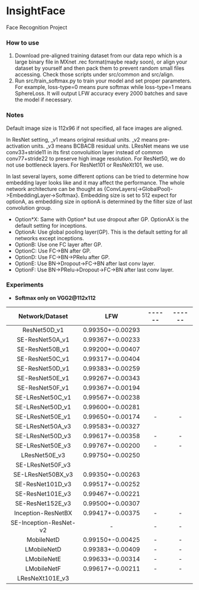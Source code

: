 # InsightFace
Face Recognition Project



### How to use

1. Download pre-aligned training dataset from our data repo which is a large binary file in MXnet .rec format(maybe ready soon), or align your dataset by yourself and then pack them to prevent random small files accessing. Check those scripts under src/common and src/align.
2. Run src/train_softmax.py to train your model and set proper parameters. For example, loss-type=0 means pure softmax while loss-type=1 means SphereLoss. It will output LFW accuracy every 2000 batches and save the model if necessary.

### Notes

Default image size is 112x96 if not specified, all face images are aligned.

In ResNet setting, \_v1 means original residual units.  \_v2 means pre-activation units.  \_v3 means BCBACB residual units.  LResNet means we use conv33+stride11 in its first convoluition layer instead of common conv77+stride22 to preserve high image resolution.   For ResNet50, we do not use bottleneck layers. For ResNet101 or ResNeXt101, we use.  

In last several layers, some different options can be tried to determine how embedding layer looks like and it may affect the performance. The whole network architecture can be thought as {ConvLayers(->GlobalPool)->EmbeddingLayer->Softmax}. Embedding size is set to 512 expect for optionA, as embedding size in optionA is determined by the filter size of last convolution group.

- Option\*X: Same with Option\* but use dropout after GP.  OptionAX is the default setting for inceptions.
- OptionA: Use global pooling layer(GP). This is the default setting for all networks except inceptions.
- OptionB: Use one FC layer after GP.
- OptionC: Use FC->BN after GP.
- OptionD: Use FC->BN->PRelu after GP.
- OptionE: Use BN->Dropout->FC->BN after last conv layer.
- OptionF: Use BN->PRelu->Dropout->FC->BN after last conv layer.




### Experiments




- **Softmax only on VGG2@112x112**

|    Network/Dataset     |       LFW        |      ------      |      ------      |
| :--------------------: | :--------------: | :--------------: | :--------------: |
|      ResNet50D_v1      | 0.99350+-0.00293 |                  |                  |
|    SE-ResNet50A\_v1    | 0.99367+-0.00233 |                  |                  |
|    SE-ResNet50B_v1     | 0.99200+-0.00407 |                  |                  |
|    SE-ResNet50C_v1     | 0.99317+-0.00404 |                  |                  |
|    SE-ResNet50D_v1     | 0.99383+-0.00259 |                  |                  |
|    SE-ResNet50E\_v1    | 0.99267+-0.00343 |                  |                  |
|    SE-ResNet50F\_v1    | 0.99367+-0.00194 |                  |                  |
|    SE-LResNet50C_v1    | 0.99567+-0.00238 |                  |                  |
|    SE-LResNet50D_v1    | 0.99600+-0.00281 |                  |                  |
|    SE-LResNet50E_v1    | 0.99650+-0.00174 |        -         |        -         |
|    SE-LResNet50A_v3    | 0.99583+-0.00327 |                  |                  |
|    SE-LResNet50D_v3    | 0.99617+-0.00358 |        -         |        -         |
|    SE-LResNet50E_v3    | 0.99767+-0.00200 |        -         |        -         |
|     LResNet50E_v3      | 0.99750+-0.00250 |                  |                  |
|    SE-LResNet50F_v3    |                  |                  |                  |
|   SE-LResNet50BX_v3    | 0.99350+-0.00263 |                  |                  |
|    SE-ResNet101D_v3    | 0.99517+-0.00252 |                  |                  |
|    SE-ResNet101E_v3    | 0.99467+-0.00221 |                  |                  |
|    SE-ResNet152E_v3    | 0.99500+-0.00307 |                  |                  |
|   Inception-ResNetBX   | 0.99417+-0.00375 |        -         |        -         |
| SE-Inception-ResNet-v2 |        -         |        -         |        -         |
|       MobileNetD       | 0.99150+-0.00425 |        -         |        -         |
|      LMobileNetD       | 0.99383+-0.00409 |        -         |        -         |
|      LMobileNetE       | 0.99633+-0.00314 |        -         |        -         |
|      LMobileNetF       | 0.99617+-0.00211 |        -         |        -         |
|    LResNeXt101E_v3     |                  |                  |                  |
